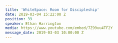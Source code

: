 ```yaml
---
title: 'WhiteSpace: Room for Discipleship'
date: 2019-03-04 15:22:00 Z
position: 39
speaker: Ethan Harrington
media: https://www.youtube.com/embed/7Z99uu4TF2Y
message_date: 2019-03-03 10:00:00 Z
---
```


